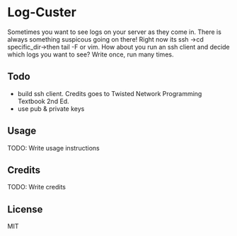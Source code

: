# Log-Custer
Sometimes you want to see logs on your server as they come in. There is always something suspicous going on there! Right now its ssh ->cd specific_dir->then tail -F or vim. How about you run an ssh client and decide which logs you want to see? Write once, run many times.

## Todo
  - build ssh client. Credits goes to Twisted Network Programming Textbook 2nd Ed.
  - use pub & private keys

## Usage
TODO: Write usage instructions

## Credits
TODO: Write credits
## License
MIT
